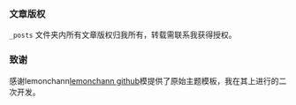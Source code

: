 
### 文章版权

`_posts` 文件夹内所有文章版权归我所有，转载需联系我获得授权。

### 致谢

感谢lemonchann[lemonchann github](https://github.com/lemonchann/lemonchann.github.io)模提供了原始主题模板，我在其上进行的二次开发。


